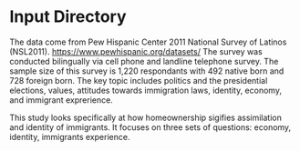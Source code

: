 # Input Directory

The data come from Pew Hispanic Center 2011 National Survey of Latinos (NSL2011). https://www.pewhispanic.org/datasets/
The survey was conducted bilingually via cell phone and landline telephone survey. The sample size of this survey is 1,220 respondants with 492 native born and 728 foreign born. The key topic includes politics and the presidential elections, values, attitudes towards immigration laws, identity, economy, and immigrant exprerience. 

This study looks specifically at how homeownership sigifies assimilation and identity of immigrants. It focuses on three sets of questions: economy, identity, immigrants experience. 